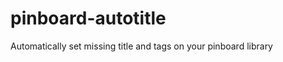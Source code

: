 pinboard-autotitle
==================

Automatically set missing title and tags on your pinboard library
